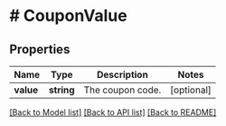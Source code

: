 # # CouponValue

## Properties

Name | Type | Description | Notes
------------ | ------------- | ------------- | -------------
**value** | **string** | The coupon code. | [optional] 

[[Back to Model list]](../../README.md#documentation-for-models) [[Back to API list]](../../README.md#documentation-for-api-endpoints) [[Back to README]](../../README.md)


